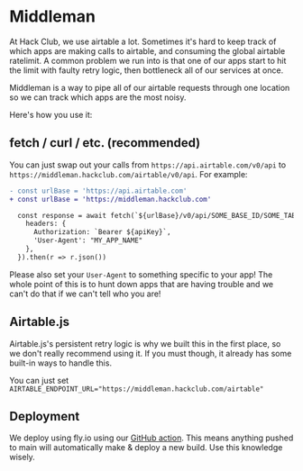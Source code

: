 # Middleman

At Hack Club, we use airtable a lot. Sometimes it's hard to keep track of which apps are making calls to airtable, and consuming the global airtable ratelimit. A common problem we run into is that one of our apps start to hit the limit with faulty retry logic, then bottleneck all of our services at once.

Middleman is a way to pipe all of our airtable requests through one location so we can track which apps are the most noisy.

Here's how you use it:

## fetch / curl / etc. (recommended)

You can just swap out your calls from `https://api.airtable.com/v0/api` to `https://middleman.hackclub.com/airtable/v0/api`. For example:

```diff
- const urlBase = 'https://api.airtable.com'
+ const urlBase = 'https://middleman.hackclub.com'

  const response = await fetch(`${urlBase}/v0/api/SOME_BASE_ID/SOME_TABLE_ID`, {
    headers: {
      Authorization: `Bearer ${apiKey}`,
      'User-Agent': "MY_APP_NAME"
    },
  }).then(r => r.json())
```

Please also set your `User-Agent` to something specific to your app! The whole point of this is to hunt down apps that are having trouble and we can't do that if we can't tell who you are!

## Airtable.js

Airtable.js's persistent retry logic is why we built this in the first place, so we don't really recommend using it. If you must though, it already has some built-in ways to handle this.

You can just set `AIRTABLE_ENDPOINT_URL="https://middleman.hackclub.com/airtable"`

## Deployment

We deploy using fly.io using our [GitHub action](.github/workflows/fly.yml). This means anything pushed to main will automatically make & deploy a new build. Use this knowledge wisely.